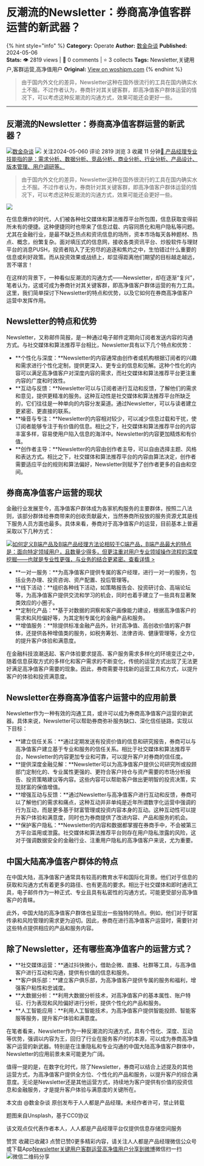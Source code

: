 # 反潮流的Newsletter：券商高净值客群运营的新武器？
{% hint style="info" %}
**Category:** Operate
**Author:** [数金杂谈](https://www.woshipm.com/u/1574212)
**Published:** 2024-05-06  
**Stats:** 👁️ 2819 views | 💬 0 comments | ⭐ 3 collects
**Tags:** Newsletter,关键用户,客群运营,高净值用户
**Original:** [View on woshipm.com](https://www.woshipm.com/operate/6045595.html)
{% endhint %}
> 由于国内外文化的差异，Newsletter这种在国外很流行的工具在国内确实水土不服。不过作者认为，券商针对其关键客群，即高净值客户群体运营的情况下，可以考虑这种反潮流的沟通方式，效果可能还会更好一些。

---

## 反潮流的Newsletter：券商高净值客群运营的新武器？

[![](https://static.woshipm.com/view/woshipm_api_def_20240325205151_2448.jpg?imageView2/1/w/72/h/72/q/100)](https://www.woshipm.com/u/1574212)[数金杂谈](https://www.woshipm.com/u/1574212) ![](https://static.woshipm.com/tag/1101_1@2x.png) 关注2024-05-060 评论 2819 浏览 3 收藏 11 分钟[🔗 产品经理专业技能指的是：需求分析、数据分析、竞品分析、商业分析、行业分析、产品设计、版本管理、用户调研等。](https://ke.qidianla.com/courses/90pm)

> 由于国内外文化的差异，Newsletter这种在国外很流行的工具在国内确实水土不服。不过作者认为，券商针对其关键客群，即高净值客户群体运营的情况下，可以考虑这种反潮流的沟通方式，效果可能还会更好一些。

![](https://image.woshipm.com/2024/01/03/7a55fa94-aa29-11ee-9c9e-00163e142b65.png)

在信息爆炸的时代，人们被各种社交媒体和算法推荐平台所包围，信息获取变得前所未有的便捷。这种便捷同时也带来了信息过载、内容同质化和用户隐私等问题。尤其在金融行业，是最不缺乏热点和资讯信息的场所，资本市场每天各种题材、热点、概念，纷繁复杂。面对填压式的信息网，接收各类资讯平台、炒股软件与理财平台的消息PUSH，投资者陷入了无穷尽的追逐和焦灼之中，生怕错过什么重要的信息或利好政策。而从投资效果或战绩上，却显得距离他们期望的目标越走越远，苦不堪言！

在这样的背景下，一种看似反潮流的沟通方式——Newsletter，却在逐渐“复兴”，笔者认为，这或可成为券商针对其关键客群，即高净值客户群体运营的有力工具。这里，我们简单探讨下Newsletter的特点和优势，以及它如何在券商高净值客户运营中发挥作用。

## Newsletter的特点和优势

Newsletter，又称邮件简报，是一种通过电子邮件定期向订阅者发送内容的沟通方式。与社交媒体和算法推荐平台相比，Newsletter具有以下几个特点和优势：

*   **个性化与深度：**Newsletter的内容通常由创作者或机构根据订阅者的兴趣和需求进行个性化定制，提供更深入、更专业的信息和见解。这种个性化的内容可以满足高净值客户对深度内容的需求，而社交媒体和算法推荐平台更注重内容的广度和时效性。
*   **互动与反馈：**Newsletter可以与订阅者进行互动和反馈，了解他们的需求和意见，提供更精准的服务。这种互动性是社交媒体和算法推荐平台所缺乏的，它们往往是一种单向的内容分发渠道。通过Newsletter，可以与读者建立更紧密、更直接的联系。
*   **噪音与专注：**Newsletter的内容相对较少，可以减少信息过载和干扰，使订阅者能够专注于有价值的信息。相比之下，社交媒体和算法推荐平台的内容丰富多样，容易使用户陷入信息的海洋中。Newsletter的内容更加精炼和有价值。
*   **创作者主导：**Newsletter的内容由创作者主导，可以自由选择主题、风格和表达方式。相比之下，社交媒体和算法推荐平台的内容由算法决定，创作者需要适应平台的规则和算法偏好，Newsletter则赋予了创作者更多的自由和空间。

## 券商高净值客户运营的现状

金融行业发展至今，高净值客户群体成为各家机构服务的主要群体，按照二八法则，该部分群体给券商带来的创收贡献最大，当然券商所投放的服务资源尤其是线下服务人员方面也最多。具体来看，券商对于高净值客户的运营，目前基本上普遍采取以下几种方式：

[![](https://image.woshipm.com/2023/08/02/72b77e4e-30e3-11ee-88e7-00163e0b5ff3.png)如何定义B端产品及B端产品经理方法论相较于C端产品，B端产品最大的特点是：面向特定领域用户，且数量少得多，但更注重对用户专业领域操作流程的深度挖掘——也就是专业性更强，与业务的结合更紧密。查看详情 >](https://ke.qidianla.com/courses/bcpm)

*   **一对一服务：**为高净值客户提供专属的客户经理，进行一对一的服务，包括业务办理、投资咨询、资产配置、投后管理等。
*   **线下活动：**组织各种线下活动，如策略报告会、投资研讨会、高端论坛等，为高净值客户提供交流和学习的机会，同时也着手建立了一些具有显著聚类效应的小圈子。
*   **定制化产品：**基于对数据的洞察和客户画像能力建设，根据高净值客户的需求和风险偏好等，为其定制专属化的金融产品和服务。
*   **增值服务：**除提供标准金融产品外，针对高净值、高创收价值的客户群体，还提供各种增值类的服务，如税务筹划、法律咨询、健康管理等，全方位的提升客户体验和满意度。

在金融科技浪潮迭起、客户体验要求提高、客户服务需求多样化的环境变迁之中，随着信息获取方式的多样化和客户需求的不断变化，传统的运营方式出现了无法更好满足高净值客户需要的现象。因此，券商需要寻找新的运营工具和方式，以提升客户的体验和投资满意度。

## Newsletter在券商高净值客户运营中的应用前景

Newsletter作为一种有效的沟通工具，或许可以成为券商高净值客户运营的新武器。具体来说，Newsletter可以帮助券商弥补服务缺口、深化信任链路，实现以下目标：

*   **建立信任关系：**通过定期发送有投资价值的信息和研究报告，券商可以与高净值客户建立基于专业和服务的信任关系。相比于社交媒体和算法推荐平台，Newsletter的内容更加专业和可靠，可以提升客户对券商的信任度。
*   **提供深度金融见解：**Newsletter可以为高净值客户提供公司研究所或投顾部门定制化的、专业属性更强的、更符合客户持仓与资产需要的市场分析报告、投资策略建议等内容。这些内容可以帮助客户做出更明智的投资决策，实现财富的保值增值。
*   **增强互动与反馈：**通过Newsletter与高净值客户进行互动和反馈，券商可以了解他们的需求和痛点，这种互动并非单纯是近年所谓数字化运营中强调的行为互动，而是更多基于财富管理或投资内容本身的互动。这种互动性可以提升客户体验和满意度，同时也为券商提供了改进内容、产品和服务的机会。
*   **保护客户隐私：**Newsletter的内容和数据都掌握在券商手中，不会被第三方平台滥用或泄露。社交媒体和算法推荐平台则存在用户隐私泄露的风险，这对于强调数据安全的金融行业、注重用户隐私的高净值客户来说，尤为重要。

## 中国大陆高净值客户群体的特点

在中国大陆，高净值客户通常具有较高的教育水平和国际化背景。他们对于信息的获取和沟通方式有着更多的路径、也有更高的要求。相比于社交媒体和即时通讯工具，电子邮件作为一种正式、专业且具有私密性的沟通方式，可能更受部分高净值客户的青睐。

此外，中国大陆的高净值客户群体也呈现出一些独特的特点。例如，他们对于财富传承和风险管理的需求更为迫切。因此，券商在进行高净值客户运营时，需要针对这些特点提供相应的产品和服务内容。

## 除了Newsletter，还有哪些高净值客户的运营方式？

*   **社交媒体运营：**通过抖快微小，借助企微、直播、社群等工具，与高净值客户进行互动和沟通，提供有价值的信息和服务。
*   **客户俱乐部：**建立客户俱乐部，为高净值客户提供专属的服务和福利，增强客户粘性和忠诚度。
*   **大数据分析：**利用大数据分析技术，对高净值客户的基本属性、账户特征、行为表现和风险偏好进行分析，提供个性化的产品和服务。
*   **人工智能应用：**利用人工智能技术，为高净值客户提供智能投顾、智能客服等服务，提升客户体验和满意度。

在笔者看来，Newsletter作为一种反潮流的沟通方式，具有个性化、深度、互动等优势，强调以内容为王，回归了行业在服务客户时的本源，可以成为券商高净值客户运营的新武器。特别是在注重隐私和专业沟通的中国大陆高净值客户群体中，Newsletter的应用前景未来可能更为广阔。

值得一提的是，在数字化时代，除了Newsletter，券商可以结合上述提及的其他运营方式，为高净值客户提供全方位、个性化的产品和服务，以提升客户的综合满意度。无论是Newsletter还是其他运营方式，持续地为客户提供有价值的投资信息和金融服务，才是提升客户体验与满意度的关键所在。

本文由 @数金杂谈 原创发布于人人都是产品经理。未经作者许可，禁止转载

题图来自Unsplash，基于CC0协议

该文观点仅代表作者本人，人人都是产品经理平台仅提供信息存储空间服务

赞赏 收藏已收藏3 点赞已赞0更多精彩内容，请关注人人都是产品经理微信公众号或下载App[Newsletter](https://www.woshipm.com/tag/newsletter)[关键用户](https://www.woshipm.com/tag/%e5%85%b3%e9%94%ae%e7%94%a8%e6%88%b7)[客群运营](https://www.woshipm.com/tag/%e5%ae%a2%e7%be%a4%e8%bf%90%e8%90%a5)[高净值用户](https://www.woshipm.com/tag/%e9%ab%98%e5%87%80%e5%80%bc%e7%94%a8%e6%88%b7)[分享到微博](https://service.weibo.com/share/share.php?appkey=2775287854&title=反潮流的Newsletter：券商高净值客群运营的新武器？&url=https://www.woshipm.com/operate/6045595.html&pic=https://image.woshipm.com/2024/01/03/7a55fa94-aa29-11ee-9c9e-00163e142b65.png)微信扫一扫![微信二维码](https://api.pwmqr.com/qrcode/create/?url=https://www.woshipm.com/operate/6045595.html)分享